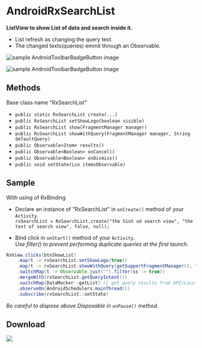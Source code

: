 # AndroidRxSearchList

**ListView to show List of data and search inside it.**   
- List refresh as changing the query text.
- The changed texts(queries) emmit through an Observable<String>.


![sample AndroidToolbarBadgeButton image](https://github.com/Mojtaba-Shafaei/AndroidRxSearchList/blob/master/screenShots/Screenshot_01.png)  

![sample AndroidToolbarBadgeButton image](https://github.com/Mojtaba-Shafaei/AndroidRxSearchList/blob/master/screenShots/gif1.gif)  


## Methods
Base class name "RxSearchList"
- `public static RxSearchList create(...)`
- `public RxSearchList setShowLogo(boolean visible)`
- `public RxSearchList show(FragmentManager manager)`
- `public RxSearchList showWithQuery(FragmentManager manager, String defaultQuery)`
- `public Observable<Item> results()`
- `public Observable<Boolean> onCancel()`
- `public Observable<Boolean> onDismiss()`
- `public void setState(Lce itemsObservable)`

## Sample
With using of RxBinding
- Declare an instance of "RxSearchList" in <code>onCreate()</code> method of your <code>Activity</code>.    
`rxSearchList = RxSearchList.create("the hint od search view", "the text of search view", false, null);`

- Bind click in <code>onStart()</code> method of your <code>Activity</code>.     
*Use filter() to prevent performing duplicate queries at the first launch.*

```java
RxView.clicks(btnShowList)
    .map(t -> rxSearchList.setShowLogo(true))
    .map(t -> rxSearchList.showWithQuery(getSupportFragmentManager(), "job with code = 20"))
    .switchMap(t -> Observable.just("").filter(ss -> true))
    .mergeWith(rxSearchList.getQueryIntent())
    .switchMap(DataMocker::getList) // get query results from API/Local
    .observeOn(AndroidSchedulers.mainThread())
    .subscribe(rxSearchList::setState)
```  

*Be careful to dispose above Disposable in <code>onPause()</code> method.*


## Download
[![](https://jitpack.io/v/Mojtaba-Shafaei/AndroidRxSearchList.svg)](https://jitpack.io/#Mojtaba-Shafaei/AndroidRxSearchList)




